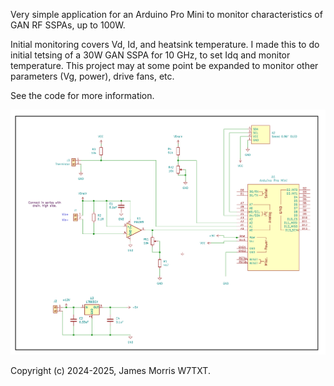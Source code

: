 Very simple application for an Arduino Pro Mini to monitor characteristics of GAN RF SSPAs, up to 100W.

Initial monitoring covers Vd, Id, and heatsink temperature. I made this to do initial tetsing of a
30W GAN SSPA for 10 GHz, to set Idq and monitor temperature. This project may at some point be expanded
to monitor other parameters (Vg, power), drive fans, etc.

See the code for more information.


![Schematic diagram](sspa-monitor-schematic.png)



Copyright (c) 2024-2025, James Morris W7TXT.
